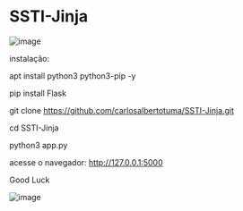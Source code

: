# SSTI-Jinja

![image](https://github.com/carlosalbertotuma/SSTI-Jinja/assets/13341724/9785b38e-17bf-419d-a093-f4c6c1a4dff6)


instalação:

apt install python3 python3-pip -y

pip install Flask

git clone https://github.com/carlosalbertotuma/SSTI-Jinja.git

cd SSTI-Jinja

python3 app.py

acesse o navegador: http://127.0.0.1:5000 

Good Luck

![image](https://github.com/carlosalbertotuma/SSTI-Jinja/assets/13341724/68a5af7c-b054-4379-8499-78975a05a9cc)
